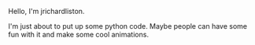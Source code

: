 Hello, I'm jrichardliston.

I'm just about to put up some python code. Maybe people can have some fun with it and make some cool animations.

